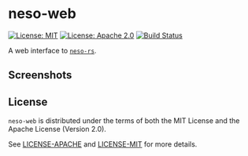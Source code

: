 # neso-web

[![License: MIT](https://img.shields.io/badge/License-MIT-yellow.svg)](https://opensource.org/licenses/MIT)
[![License: Apache 2.0](https://img.shields.io/badge/License-Apache%202.0-blue.svg)](https://opensource.org/licenses/Apache-2.0)
[![Build Status](https://travis-ci.org/jeffrey-xiao/neso-web.svg?branch=master)](https://travis-ci.org/jeffrey-xiao/neso-web)

A web interface to [`neso-rs`](https://gitlab.com/jeffrey-xiao/neso-rs).

## Screenshots

## License

`neso-web` is distributed under the terms of both the MIT License and the Apache License (Version
2.0).

See [LICENSE-APACHE](LICENSE-APACHE) and [LICENSE-MIT](LICENSE-MIT) for more details.
